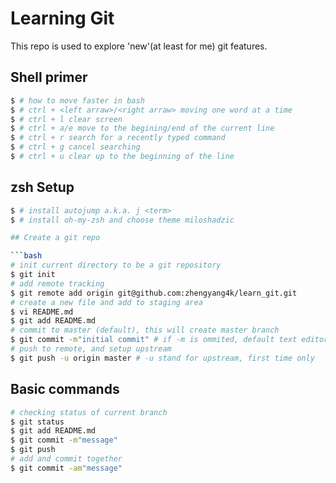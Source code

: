 Learning Git
===

This repo is used to explore 'new'(at least for me) git features.


## Shell primer

```bash
$ # how to move faster in bash
$ # ctrl + <left arraw>/<right arraw> moving one word at a time
$ # ctrl + l clear screen
$ # ctrl + a/e move to the begining/end of the current line
$ # ctrl + r search for a recently typed command
$ # ctrl + g cancel searching
$ # ctrl + u clear up to the beginning of the line
```

## zsh Setup
```bash
$ # install autojump a.k.a. j <term>
$ # install oh-my-zsh and choose theme miloshadzic

## Create a git repo

```bash
# init current directory to be a git repository
$ git init
# add remote tracking
$ git remote add origin git@github.com:zhengyang4k/learn_git.git
# create a new file and add to staging area
$ vi README.md
$ git add README.md
# commit to master (default), this will create master branch
$ git commit -m"initial commit" # if -m is ommited, default text editor will be open for entering message
# push to remote, and setup upstream
$ git push -u origin master # -u stand for upstream, first time only
```

## Basic commands
```bash
# checking status of current branch
$ git status
$ git add README.md
$ git commit -m"message"
$ git push
# add and commit together
$ git commit -am"message"
```
